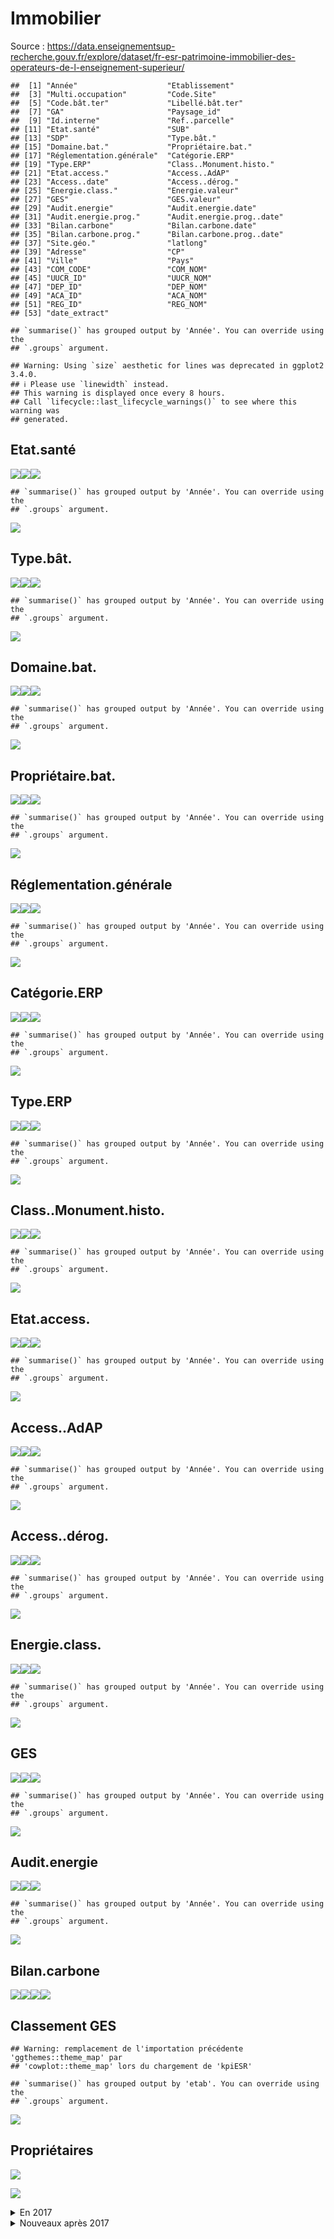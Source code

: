Immobilier
================

Source :
<https://data.enseignementsup-recherche.gouv.fr/explore/dataset/fr-esr-patrimoine-immobilier-des-operateurs-de-l-enseignement-superieur/>

    ##  [1] "Année"                    "Etablissement"           
    ##  [3] "Multi.occupation"         "Code.Site"               
    ##  [5] "Code.bât.ter"             "Libellé.bât.ter"         
    ##  [7] "GA"                       "Paysage_id"              
    ##  [9] "Id.interne"               "Ref..parcelle"           
    ## [11] "Etat.santé"               "SUB"                     
    ## [13] "SDP"                      "Type.bât."               
    ## [15] "Domaine.bat."             "Propriétaire.bat."       
    ## [17] "Réglementation.générale"  "Catégorie.ERP"           
    ## [19] "Type.ERP"                 "Class..Monument.histo."  
    ## [21] "Etat.access."             "Access..AdAP"            
    ## [23] "Access..date"             "Access..dérog."          
    ## [25] "Energie.class."           "Energie.valeur"          
    ## [27] "GES"                      "GES.valeur"              
    ## [29] "Audit.energie"            "Audit.energie.date"      
    ## [31] "Audit.energie.prog."      "Audit.energie.prog..date"
    ## [33] "Bilan.carbone"            "Bilan.carbone.date"      
    ## [35] "Bilan.carbone.prog."      "Bilan.carbone.prog..date"
    ## [37] "Site.géo."                "latlong"                 
    ## [39] "Adresse"                  "CP"                      
    ## [41] "Ville"                    "Pays"                    
    ## [43] "COM_CODE"                 "COM_NOM"                 
    ## [45] "UUCR_ID"                  "UUCR_NOM"                
    ## [47] "DEP_ID"                   "DEP_NOM"                 
    ## [49] "ACA_ID"                   "ACA_NOM"                 
    ## [51] "REG_ID"                   "REG_NOM"                 
    ## [53] "date_extract"

    ## `summarise()` has grouped output by 'Année'. You can override using the
    ## `.groups` argument.

    ## Warning: Using `size` aesthetic for lines was deprecated in ggplot2 3.4.0.
    ## ℹ Please use `linewidth` instead.
    ## This warning is displayed once every 8 hours.
    ## Call `lifecycle::last_lifecycle_warnings()` to see where this warning was
    ## generated.

## Etat.santé

![](immobilier_files/figure-gfm/explo.loop-1.png)<!-- -->![](immobilier_files/figure-gfm/explo.loop-2.png)<!-- -->![](immobilier_files/figure-gfm/explo.loop-3.png)<!-- -->

    ## `summarise()` has grouped output by 'Année'. You can override using the
    ## `.groups` argument.

![](immobilier_files/figure-gfm/explo.loop-4.png)<!-- -->

## Type.bât.

![](immobilier_files/figure-gfm/explo.loop-5.png)<!-- -->![](immobilier_files/figure-gfm/explo.loop-6.png)<!-- -->![](immobilier_files/figure-gfm/explo.loop-7.png)<!-- -->

    ## `summarise()` has grouped output by 'Année'. You can override using the
    ## `.groups` argument.

![](immobilier_files/figure-gfm/explo.loop-8.png)<!-- -->

## Domaine.bat.

![](immobilier_files/figure-gfm/explo.loop-9.png)<!-- -->![](immobilier_files/figure-gfm/explo.loop-10.png)<!-- -->![](immobilier_files/figure-gfm/explo.loop-11.png)<!-- -->

    ## `summarise()` has grouped output by 'Année'. You can override using the
    ## `.groups` argument.

![](immobilier_files/figure-gfm/explo.loop-12.png)<!-- -->

## Propriétaire.bat.

![](immobilier_files/figure-gfm/explo.loop-13.png)<!-- -->![](immobilier_files/figure-gfm/explo.loop-14.png)<!-- -->![](immobilier_files/figure-gfm/explo.loop-15.png)<!-- -->

    ## `summarise()` has grouped output by 'Année'. You can override using the
    ## `.groups` argument.

![](immobilier_files/figure-gfm/explo.loop-16.png)<!-- -->

## Réglementation.générale

![](immobilier_files/figure-gfm/explo.loop-17.png)<!-- -->![](immobilier_files/figure-gfm/explo.loop-18.png)<!-- -->![](immobilier_files/figure-gfm/explo.loop-19.png)<!-- -->

    ## `summarise()` has grouped output by 'Année'. You can override using the
    ## `.groups` argument.

![](immobilier_files/figure-gfm/explo.loop-20.png)<!-- -->

## Catégorie.ERP

![](immobilier_files/figure-gfm/explo.loop-21.png)<!-- -->![](immobilier_files/figure-gfm/explo.loop-22.png)<!-- -->![](immobilier_files/figure-gfm/explo.loop-23.png)<!-- -->

    ## `summarise()` has grouped output by 'Année'. You can override using the
    ## `.groups` argument.

![](immobilier_files/figure-gfm/explo.loop-24.png)<!-- -->

## Type.ERP

![](immobilier_files/figure-gfm/explo.loop-25.png)<!-- -->![](immobilier_files/figure-gfm/explo.loop-26.png)<!-- -->![](immobilier_files/figure-gfm/explo.loop-27.png)<!-- -->

    ## `summarise()` has grouped output by 'Année'. You can override using the
    ## `.groups` argument.

![](immobilier_files/figure-gfm/explo.loop-28.png)<!-- -->

## Class..Monument.histo.

![](immobilier_files/figure-gfm/explo.loop-29.png)<!-- -->![](immobilier_files/figure-gfm/explo.loop-30.png)<!-- -->![](immobilier_files/figure-gfm/explo.loop-31.png)<!-- -->

    ## `summarise()` has grouped output by 'Année'. You can override using the
    ## `.groups` argument.

![](immobilier_files/figure-gfm/explo.loop-32.png)<!-- -->

## Etat.access.

![](immobilier_files/figure-gfm/explo.loop-33.png)<!-- -->![](immobilier_files/figure-gfm/explo.loop-34.png)<!-- -->![](immobilier_files/figure-gfm/explo.loop-35.png)<!-- -->

    ## `summarise()` has grouped output by 'Année'. You can override using the
    ## `.groups` argument.

![](immobilier_files/figure-gfm/explo.loop-36.png)<!-- -->

## Access..AdAP

![](immobilier_files/figure-gfm/explo.loop-37.png)<!-- -->![](immobilier_files/figure-gfm/explo.loop-38.png)<!-- -->![](immobilier_files/figure-gfm/explo.loop-39.png)<!-- -->

    ## `summarise()` has grouped output by 'Année'. You can override using the
    ## `.groups` argument.

![](immobilier_files/figure-gfm/explo.loop-40.png)<!-- -->

## Access..dérog.

![](immobilier_files/figure-gfm/explo.loop-41.png)<!-- -->![](immobilier_files/figure-gfm/explo.loop-42.png)<!-- -->![](immobilier_files/figure-gfm/explo.loop-43.png)<!-- -->

    ## `summarise()` has grouped output by 'Année'. You can override using the
    ## `.groups` argument.

![](immobilier_files/figure-gfm/explo.loop-44.png)<!-- -->

## Energie.class.

![](immobilier_files/figure-gfm/explo.loop-45.png)<!-- -->![](immobilier_files/figure-gfm/explo.loop-46.png)<!-- -->![](immobilier_files/figure-gfm/explo.loop-47.png)<!-- -->

    ## `summarise()` has grouped output by 'Année'. You can override using the
    ## `.groups` argument.

![](immobilier_files/figure-gfm/explo.loop-48.png)<!-- -->

## GES

![](immobilier_files/figure-gfm/explo.loop-49.png)<!-- -->![](immobilier_files/figure-gfm/explo.loop-50.png)<!-- -->![](immobilier_files/figure-gfm/explo.loop-51.png)<!-- -->

    ## `summarise()` has grouped output by 'Année'. You can override using the
    ## `.groups` argument.

![](immobilier_files/figure-gfm/explo.loop-52.png)<!-- -->

## Audit.energie

![](immobilier_files/figure-gfm/explo.loop-53.png)<!-- -->![](immobilier_files/figure-gfm/explo.loop-54.png)<!-- -->![](immobilier_files/figure-gfm/explo.loop-55.png)<!-- -->

    ## `summarise()` has grouped output by 'Année'. You can override using the
    ## `.groups` argument.

![](immobilier_files/figure-gfm/explo.loop-56.png)<!-- -->

## Bilan.carbone

![](immobilier_files/figure-gfm/explo.loop-57.png)<!-- -->![](immobilier_files/figure-gfm/explo.loop-58.png)<!-- -->![](immobilier_files/figure-gfm/explo.loop-59.png)<!-- -->![](immobilier_files/figure-gfm/explo.loop-60.png)<!-- -->

## Classement GES

    ## Warning: remplacement de l'importation précédente 'ggthemes::theme_map' par
    ## 'cowplot::theme_map' lors du chargement de 'kpiESR'

    ## `summarise()` has grouped output by 'etab'. You can override using the
    ## `.groups` argument.

![](immobilier_files/figure-gfm/class.ges-1.png)<!-- -->

## Propriétaires

![](immobilier_files/figure-gfm/prop-1.png)<!-- -->

![](immobilier_files/figure-gfm/prop.univ-1.png)<!-- -->

<details>
<summary>
En 2017
</summary>

| Année | Type.bât.                    | Domaine.bat. |  nb |
|------:|:-----------------------------|:-------------|----:|
|  2017 | Bât. enseignement ou sport   | Public       | 333 |
|  2017 | Bâtiment technique           | Public       |  76 |
|  2017 | Bât. enseignement ou sport   | Privé        |  53 |
|  2017 | Logement                     | Public       |  39 |
|  2017 | Bureau                       | Public       |  24 |
|  2017 | Bâtiment technique           | Privé        |  14 |
|  2017 | Bureau                       | Privé        |  13 |
|  2017 | Bâtiment sanitaire ou social | Public       |  11 |
|  2017 | Logement                     | Privé        |   8 |
|  2017 | Bâtiment culturel            | Public       |   7 |
|  2017 | Bât. enseignement ou sport   | NA           |   6 |
|  2017 | Espace naturel               | Privé        |   5 |
|  2017 | Espace aménagé               | Public       |   3 |
|  2017 | Bâtiment sanitaire ou social | Privé        |   2 |
|  2017 | Logement                     | NA           |   2 |
|  2017 | Bâtiment culturel            | Privé        |   2 |
|  2017 | Espace naturel               | Public       |   2 |
|  2017 | Commerce                     | Privé        |   2 |
|  2017 | Commerce                     | Public       |   1 |

</details>
<details>
<summary>
Nouveaux après 2017
</summary>

| Type.bât.                      | Domaine.bat. |  nb |
|:-------------------------------|:-------------|----:|
| Bât. enseignement ou sport     | Public       | 209 |
| Bâtiment technique             | Public       |  72 |
| Bât. enseignement ou sport     | Privé        |  44 |
| Logement                       | Public       |  25 |
| Bâtiment sanitaire ou social   | Public       |  13 |
| Bureau                         | Public       |  12 |
| Bureau                         | Privé        |   9 |
| Ouvrages d’art réseaux voiries | Public       |   7 |
| Bâtiment technique             | Privé        |   6 |
| Bâtiment culturel              | Public       |   5 |
| Bâtiment sanitaire ou social   | Privé        |   4 |
| Commerce                       | Privé        |   2 |
| Espace naturel                 | Public       |   2 |
| Espace aménagé                 | Public       |   1 |
| Logement                       | Privé        |   1 |
| Espace aménagé                 | Privé        |   1 |
| Bât. enseignement ou sport     | NA           |   1 |

</details>
